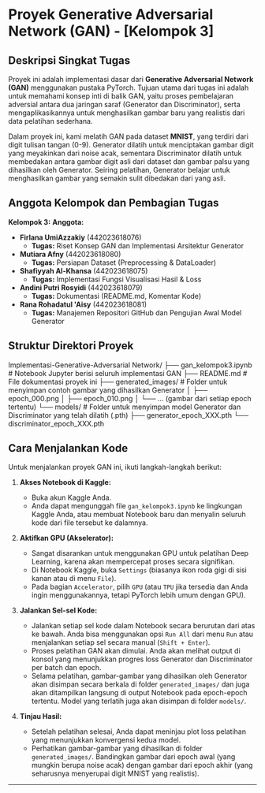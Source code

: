# Proyek Generative Adversarial Network (GAN) - [Kelompok 3]

## Deskripsi Singkat Tugas

Proyek ini adalah implementasi dasar dari **Generative Adversarial Network (GAN)** menggunakan pustaka PyTorch. Tujuan utama dari tugas ini adalah untuk memahami konsep inti di balik GAN, yaitu proses pembelajaran adversial antara dua jaringan saraf (Generator dan Discriminator), serta mengaplikasikannya untuk menghasilkan gambar baru yang realistis dari data pelatihan sederhana.

Dalam proyek ini, kami melatih GAN pada dataset **MNIST**, yang terdiri dari digit tulisan tangan (0-9). Generator dilatih untuk menciptakan gambar digit yang meyakinkan dari noise acak, sementara Discriminator dilatih untuk membedakan antara gambar digit asli dari dataset dan gambar palsu yang dihasilkan oleh Generator. Seiring pelatihan, Generator belajar untuk menghasilkan gambar yang semakin sulit dibedakan dari yang asli.

## Anggota Kelompok dan Pembagian Tugas

**Kelompok 3:** 
**Anggota:**

* **Firlana UmiAzzakiy** (442023618076)
    * **Tugas:** Riset Konsep GAN dan Implementasi Arsitektur Generator
* **Mutiara Afny** (442023618080)
    * **Tugas:** Persiapan Dataset (Preprocessing & DataLoader)
* **Shafiyyah Al-Khansa** (442023618075)
    * **Tugas:** Implementasi Fungsi Visualisasi Hasil & Loss
* **Andini Putri Rosyidi** (442023618079) 
    * **Tugas:** Dokumentasi (README.md, Komentar Kode)
* **Rana Rohadatul 'Aisy** (442023618081) 
    * **Tugas:** Manajemen Repositori GitHub dan Pengujian Awal Model Generator

## Struktur Direktori Proyek

Implementasi-Generative-Adversarial Network/
├── gan_kelompok3.ipynb        # Notebook Jupyter berisi seluruh implementasi GAN
├── README.md                  # File dokumentasi proyek ini
├── generated_images/          # Folder untuk menyimpan contoh gambar yang dihasilkan Generator
│   ├── epoch_000.png
│   ├── epoch_010.png
│   └── ... (gambar dari setiap epoch tertentu)
└── models/                    # Folder untuk menyimpan model Generator dan Discriminator yang telah dilatih (.pth)
    ├── generator_epoch_XXX.pth
    └── discriminator_epoch_XXX.pth

## Cara Menjalankan Kode

Untuk menjalankan proyek GAN ini, ikuti langkah-langkah berikut:

1.  **Akses Notebook di Kaggle:**
    * Buka akun Kaggle Anda.
    * Anda dapat mengunggah file `gan_kelompok3.ipynb` ke lingkungan Kaggle Anda, atau membuat Notebook baru dan menyalin seluruh kode dari file tersebut ke dalamnya.

2.  **Aktifkan GPU (Akselerator):**
    * Sangat disarankan untuk menggunakan GPU untuk pelatihan Deep Learning, karena akan mempercepat proses secara signifikan.
    * Di Notebook Kaggle, buka `Settings` (biasanya ikon roda gigi di sisi kanan atau di menu `File`).
    * Pada bagian `Accelerator`, pilih `GPU` (atau `TPU` jika tersedia dan Anda ingin menggunakannya, tetapi PyTorch lebih umum dengan GPU).

3.  **Jalankan Sel-sel Kode:**
    * Jalankan setiap sel kode dalam Notebook secara berurutan dari atas ke bawah. Anda bisa menggunakan opsi `Run All` dari menu `Run` atau menjalankan setiap sel secara manual (`Shift + Enter`).
    * Proses pelatihan GAN akan dimulai. Anda akan melihat output di konsol yang menunjukkan progres loss Generator dan Discriminator per batch dan epoch.
    * Selama pelatihan, gambar-gambar yang dihasilkan oleh Generator akan disimpan secara berkala di folder `generated_images/` dan juga akan ditampilkan langsung di output Notebook pada epoch-epoch tertentu. Model yang terlatih juga akan disimpan di folder `models/`.

4.  **Tinjau Hasil:**
    * Setelah pelatihan selesai, Anda dapat meninjau plot loss pelatihan yang menunjukkan konvergensi kedua model.
    * Perhatikan gambar-gambar yang dihasilkan di folder `generated_images/`. Bandingkan gambar dari epoch awal (yang mungkin berupa noise acak) dengan gambar dari epoch akhir (yang seharusnya menyerupai digit MNIST yang realistis).

---
